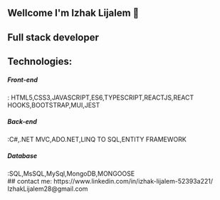 ## Wellcome I'm Izhak Lijalem 👋
## Full stack developer
## Technologies:
<h5>Front-end</h5>: HTML5,CSS3,JAVASCRIPT,ES6,TYPESCRIPT,REACTJS,REACT HOOKS,BOOTSTRAP,MUI,JEST<br>
<h5>Back-end</h5>:C#,.NET MVC,ADO.NET,LINQ TO SQL,ENTITY FRAMEWORK<br>
<h5>Database</h5>:SQL,MsSQL,MySql,MongoDB,MONGOOSE<br>
## contact me:
https://www.linkedin.com/in/izhak-lijalem-52393a221/<br>
IzhakLijalem28@gmail.com
<!-- <img src="https://www.linkedin.com/in/your_contact_info"/> -->

<!--
**Izhakhtml/izhakhtml** is a ✨ _special_ ✨ repository because its `README.md` (this file) appears on your GitHub profile.
Here are some ideas to get you started:

- 🔭 I’m currently working on ...
- 🌱 I’m currently learning ...
- 👯 I’m looking to collaborate on ...
- 🤔 I’m looking for help with ...
- 💬 Ask me about ...
- 📫 How to reach me: ...
- 😄 Pronouns: ...
- ⚡ Fun fact: ...
-->
